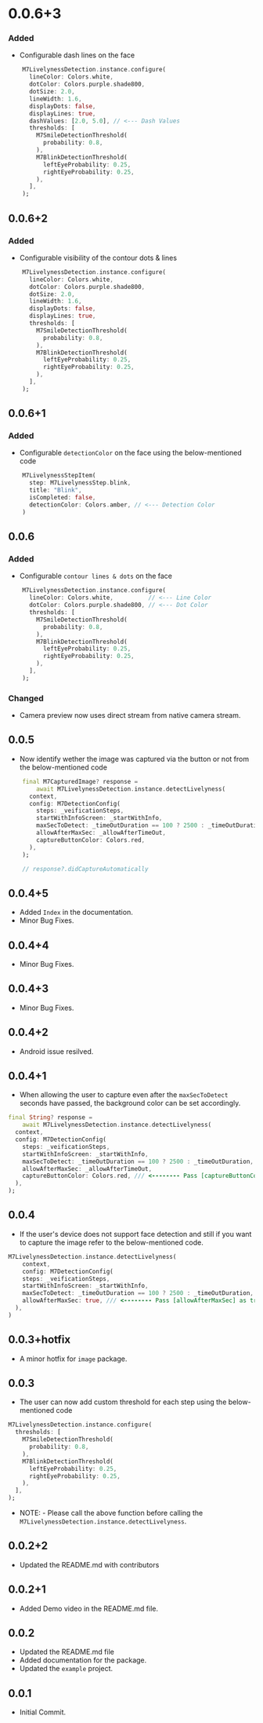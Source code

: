 # 0.0.6+3
### Added
* Configurable dash lines on the face
```dart
    M7LivelynessDetection.instance.configure(
      lineColor: Colors.white,
      dotColor: Colors.purple.shade800,
      dotSize: 2.0,
      lineWidth: 1.6,
      displayDots: false,
      displayLines: true,
      dashValues: [2.0, 5.0], // <--- Dash Values
      thresholds: [
        M7SmileDetectionThreshold(
          probability: 0.8,
        ),
        M7BlinkDetectionThreshold(
          leftEyeProbability: 0.25,
          rightEyeProbability: 0.25,
        ),
      ],
    );
```
## 0.0.6+2
### Added
* Configurable visibility of the contour dots & lines
```dart
    M7LivelynessDetection.instance.configure(
      lineColor: Colors.white,
      dotColor: Colors.purple.shade800,
      dotSize: 2.0,
      lineWidth: 1.6,
      displayDots: false,
      displayLines: true,
      thresholds: [
        M7SmileDetectionThreshold(
          probability: 0.8,
        ),
        M7BlinkDetectionThreshold(
          leftEyeProbability: 0.25,
          rightEyeProbability: 0.25,
        ),
      ],
    );
```
## 0.0.6+1
### Added
* Configurable `detectionColor` on the face using the below-mentioned code
```dart
    M7LivelynessStepItem(
      step: M7LivelynessStep.blink,
      title: "Blink",
      isCompleted: false,
      detectionColor: Colors.amber, // <--- Detection Color
    )
```
## 0.0.6
### Added
* Configurable `contour lines & dots` on the face
```dart
    M7LivelynessDetection.instance.configure(
      lineColor: Colors.white,          // <--- Line Color
      dotColor: Colors.purple.shade800, // <--- Dot Color
      thresholds: [
        M7SmileDetectionThreshold(
          probability: 0.8,
        ),
        M7BlinkDetectionThreshold(
          leftEyeProbability: 0.25,
          rightEyeProbability: 0.25,
        ),
      ],
    );
```
### Changed
* Camera preview now uses direct stream from native camera stream.
## 0.0.5

* Now identify wether the image was captured via the button or not from the below-mentioned code
```dart
    final M7CapturedImage? response =
        await M7LivelynessDetection.instance.detectLivelyness(
      context,
      config: M7DetectionConfig(
        steps: _veificationSteps,
        startWithInfoScreen: _startWithInfo,
        maxSecToDetect: _timeOutDuration == 100 ? 2500 : _timeOutDuration,
        allowAfterMaxSec: _allowAfterTimeOut,
        captureButtonColor: Colors.red,
      ),
    );

    // response?.didCaptureAutomatically
```

## 0.0.4+5

* Added `Index` in the documentation.
* Minor Bug Fixes.

## 0.0.4+4

* Minor Bug Fixes.
## 0.0.4+3

* Minor Bug Fixes.

## 0.0.4+2

* Android issue resilved.

## 0.0.4+1

* When allowing the user to capture even after the `maxSecToDetect` seconds have passed, the background color can be set accordingly.
```dart
final String? response =
    await M7LivelynessDetection.instance.detectLivelyness(
  context,
  config: M7DetectionConfig(
    steps: _veificationSteps,
    startWithInfoScreen: _startWithInfo,
    maxSecToDetect: _timeOutDuration == 100 ? 2500 : _timeOutDuration,
    allowAfterMaxSec: _allowAfterTimeOut,
    captureButtonColor: Colors.red, /// <-------- Pass [captureButtonColor] to set the color.
  ),
);
```

## 0.0.4

* If the user's device does not support face detection and still if you want to capture the image refer to the below-mentioned code.
```dart
M7LivelynessDetection.instance.detectLivelyness(
    context,
    config: M7DetectionConfig(
    steps: _veificationSteps,
    startWithInfoScreen: _startWithInfo,
    maxSecToDetect: _timeOutDuration == 100 ? 2500 : _timeOutDuration,
    allowAfterMaxSec: true, /// <-------- Pass [allowAfterMaxSec] as true.
  ),
)
```

## 0.0.3+hotfix

* A minor hotfix for `image` package.

## 0.0.3

* The user can now add custom threshold for each step using the below-mentioned code
```dart
M7LivelynessDetection.instance.configure(
  thresholds: [
    M7SmileDetectionThreshold(
      probability: 0.8,
    ),
    M7BlinkDetectionThreshold(
      leftEyeProbability: 0.25,
      rightEyeProbability: 0.25,
    ),
  ],
);
```

* NOTE: -
Please call the above function before calling the `M7LivelynessDetection.instance.detectLivelyness`.

## 0.0.2+2

* Updated the README.md with contributors

## 0.0.2+1

* Added Demo video in the README.md file.

## 0.0.2

* Updated the README.md file
* Added documentation for the package.
* Updated the `example` project.

## 0.0.1

* Initial Commit.